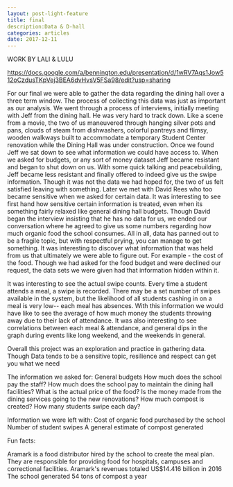 ```yaml
---
layout: post-light-feature
title: final
description:Data & D-hall
categories: articles
date: 2017-12-11
---
```

 WORK BY LALI & LULU
 
 https://docs.google.com/a/bennington.edu/presentation/d/1wRV7Aqs1Jow512oCzdusTKpVej3BEA6dvHvsV5FSa98/edit?usp=sharing
 
For our final we were able to gather the data regarding the dining hall over a three term window. The process of collecting this data was just as important as our analysis. We went through a process of interviews, initially meeting with Jeff from the dining hall. He was very hard to track down. Like a scene from a movie, the two of us maneuvered through hanging silver pots and pans, clouds of steam from dishwashers, colorful pantreys and flimsy, wooden walkways built to accommodate a temporary Student Center renovation while the Dining Hall was under construction. Once we found Jeff we sat down to see what information we could have access to. When we asked for budgets, or any sort of money dataset Jeff became resistant and began to shut down on us. With some quick talking and peacebuilding, Jeff became less resistant and finally offered to indeed give us the swipe information. Though it was not the data we had hoped for, the two of us felt satisfied leaving with something. Later we met with David Rees who too became sensitive when we asked for certain data. It was interesting to see first hand how sensitive certain information is treated, even when its something fairly relaxed like general dining hall budgets. Though David began the interview insisting that he has no data for us, we ended our conversation where he agreed to give us some numbers regarding how much organic food the school consumes. All in all, data has panned out to be a fragile topic, but with respectful prying, you can manage to get something. 
It was interesting to discover what information that was held from us that ultimately we were able to figure out. For example - the cost of the food. Though we had asked for the food budget and were declined our request, the data sets we were given had that information hidden within it.

It was interesting to see the actual swipe counts. Every time a student attends a meal, a swipe is recorded. There may be a set number of swipes available in the system, but the likelihood of all students cashing in on a meal is very low-- each meal has absences. With this information we would have like to see the average of how much money the students throwing away due to their lack of attendance. It was also interesting to see correlations between each meal & attendance, and general dips in the graph during events like long weekend, and the weekends in general. 

Overall this project was an exploration and practice in gathering data. Though Data tends to be a sensitive topic, resilience and respect can get you what we need

The information we asked for:
General budgets 
How much does the school pay the staff? 
How much does the school pay to maintain the dining hall facilities?
What is the actual price of the food?
Is the money made from the dining services going to the new renovations?
How much compost is created?
How many students swipe each day?

Information we were left with:
Cost of organic food purchased by the school
Number of student swipes
A general estimate of compost generated

Fun facts:

Aramark is a food distributor hired by the school to create the meal plan. They are responsible for providing food for hospitals, campuses and correctional facilities. Aramark's revenues totaled US$14.416 billion in 2016
The school generated 54 tons of compost a year

